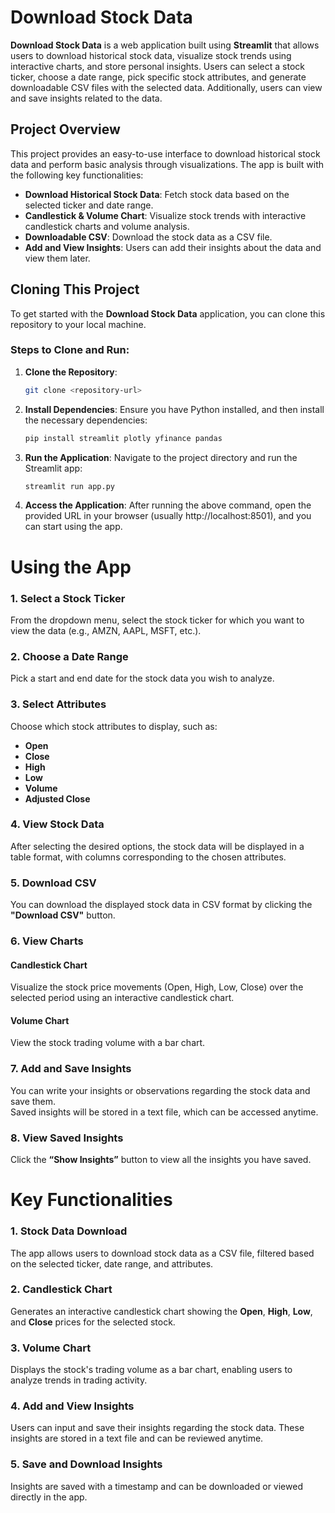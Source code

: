# Download Stock Data

**Download Stock Data** is a web application built using **Streamlit** that allows users to download historical stock data, visualize stock trends using interactive charts, and store personal insights. Users can select a stock ticker, choose a date range, pick specific stock attributes, and generate downloadable CSV files with the selected data. Additionally, users can view and save insights related to the data.

## Project Overview

This project provides an easy-to-use interface to download historical stock data and perform basic analysis through visualizations. The app is built with the following key functionalities:

- **Download Historical Stock Data**: Fetch stock data based on the selected ticker and date range.
- **Candlestick & Volume Chart**: Visualize stock trends with interactive candlestick charts and volume analysis.
- **Downloadable CSV**: Download the stock data as a CSV file.
- **Add and View Insights**: Users can add their insights about the data and view them later.
  
## Cloning This Project

To get started with the **Download Stock Data** application, you can clone this repository to your local machine.

### Steps to Clone and Run:

1. **Clone the Repository**:
   ```bash
   git clone <repository-url>
    ```
2. **Install Dependencies**: 
Ensure you have Python installed, and then install the necessary dependencies:

    ```bash
    pip install streamlit plotly yfinance pandas
    ```
3. **Run the Application**: 
Navigate to the project directory and run the Streamlit app:

    ```bash
    streamlit run app.py
    ```
4. **Access the Application**: 
After running the above command, open the provided URL in your browser (usually http://localhost:8501), and you can start using the app.

# Using the App

### 1. Select a Stock Ticker
From the dropdown menu, select the stock ticker for which you want to view the data (e.g., AMZN, AAPL, MSFT, etc.).

### 2. Choose a Date Range
Pick a start and end date for the stock data you wish to analyze.

### 3. Select Attributes
Choose which stock attributes to display, such as:
- **Open**
- **Close**
- **High**
- **Low**
- **Volume**
- **Adjusted Close**

### 4. View Stock Data
After selecting the desired options, the stock data will be displayed in a table format, with columns corresponding to the chosen attributes.

### 5. Download CSV
You can download the displayed stock data in CSV format by clicking the **"Download CSV"** button.

### 6. View Charts
#### Candlestick Chart
Visualize the stock price movements (Open, High, Low, Close) over the selected period using an interactive candlestick chart.

#### Volume Chart
View the stock trading volume with a bar chart.

### 7. Add and Save Insights
You can write your insights or observations regarding the stock data and save them.  
Saved insights will be stored in a text file, which can be accessed anytime.

### 8. View Saved Insights
Click the **“Show Insights”** button to view all the insights you have saved.

# Key Functionalities

### 1. Stock Data Download
The app allows users to download stock data as a CSV file, filtered based on the selected ticker, date range, and attributes.

### 2. Candlestick Chart
Generates an interactive candlestick chart showing the **Open**, **High**, **Low**, and **Close** prices for the selected stock.

### 3. Volume Chart
Displays the stock's trading volume as a bar chart, enabling users to analyze trends in trading activity.

### 4. Add and View Insights
Users can input and save their insights regarding the stock data. These insights are stored in a text file and can be reviewed anytime.

### 5. Save and Download Insights
Insights are saved with a timestamp and can be downloaded or viewed directly in the app.
